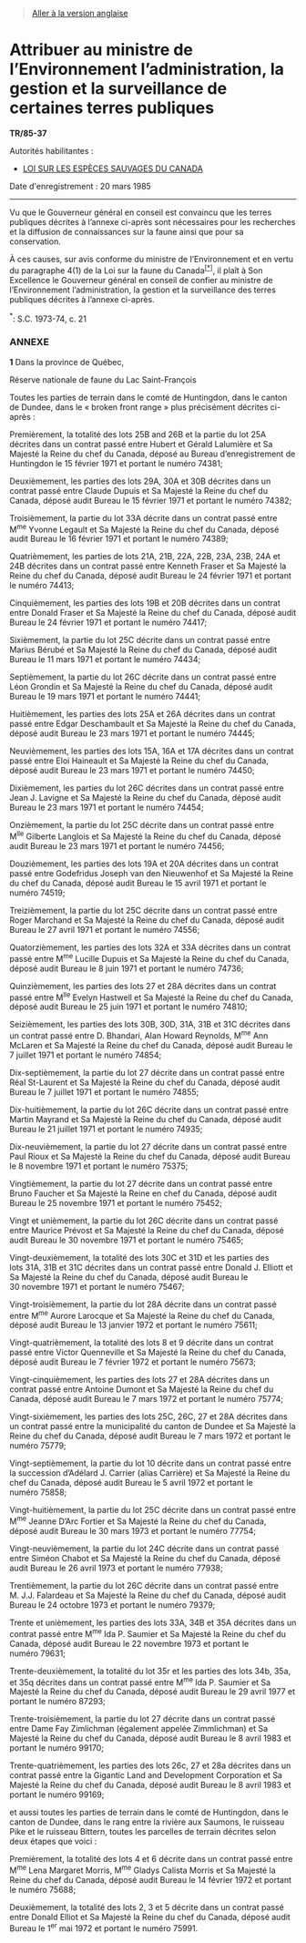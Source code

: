 > [Aller à la version anglaise](/en/Regulations/Statutory%20Instruments/85/37.md)

# Attribuer au ministre de l’Environnement l’administration, la gestion et la surveillance de certaines terres publiques

**TR/85-37**

Autorités habilitantes : 
- [LOI SUR LES ESPÈCES SAUVAGES DU CANADA](/fr/Lois/Lois%20révisées%20du%20Canada/W/W-9.md)

Date d'enregistrement : 20 mars 1985

----------

Vu que le Gouverneur général en conseil est convaincu que les terres publiques décrites à l’annexe ci-après sont nécessaires pour les recherches et la diffusion de connaissances sur la faune ainsi que pour sa conservation.

À ces causes, sur avis conforme du ministre de l’Environnement et en vertu du paragraphe 4(1) de la Loi sur la faune du Canada<sup><a href='#nbp_1f'>[*]</a></sup>, il plaît à Son Excellence le Gouverneur général en conseil de confier au ministre de l’Environnement l’administration, la gestion et la surveillance des terres publiques décrites à l’annexe ci-après.

<a name='nbp_1f'><sup>*</sup></a>: S.C. 1973-74, c. 21<br />




### **ANNEXE** 
**1** Dans la province de Québec,

Réserve nationale de faune du Lac Saint-François



Toutes les parties de terrain dans le comté de Huntingdon, dans le canton de Dundee, dans le « broken front range » plus précisément décrites ci-après :



Premièrement, la totalité des lots 25B and 26B et la partie du lot 25A décrites dans un contrat passé entre Hubert et Gérald Lalumière et Sa Majesté la Reine du chef du Canada, déposé au Bureau d’enregistrement de Huntingdon le 15 février 1971 et portant le numéro 74381;



Deuxièmement, les parties des lots 29A, 30A et 30B décrites dans un contrat passé entre Claude Dupuis et Sa Majesté la Reine du chef du Canada, déposé audit Bureau le 15 février 1971 et portant le numéro 74382;



Troisièmement, la partie du lot 33A décrite dans un contrat passé entre M<sup>me</sup> Yvonne Legault et Sa Majesté la Reine du chef du Canada, déposé audit Bureau le 16 février 1971 et portant le numéro 74389;



Quatrièmement, les parties de lots 21A, 21B, 22A, 22B, 23A, 23B, 24A et 24B décrites dans un contrat passé entre Kenneth Fraser et Sa Majesté la Reine du chef du Canada, déposé audit Bureau le 24 février 1971 et portant le numéro 74413;



Cinquièmement, les parties des lots 19B et 20B décrites dans un contrat entre Donald Fraser et Sa Majesté la Reine du chef du Canada, déposé audit Bureau le 24 février 1971 et portant le numéro 74417;



Sixièmement, la partie du lot 25C décrite dans un contrat passé entre Marius Bérubé et Sa Majesté la Reine du chef du Canada, déposé audit Bureau le 11 mars 1971 et portant le numéro 74434;



Septièmement, la partie du lot 26C décrite dans un contrat passé entre Léon Grondin et Sa Majesté la Reine du chef du Canada, déposé audit Bureau le 19 mars 1971 et portant le numéro 74441;



Huitièmement, les parties des lots 25A et 26A décrites dans un contrat passé entre Edgar Deschambault et Sa Majesté la Reine du chef du Canada, déposé audit Bureau le 23 mars 1971 et portant le numéro 74445;



Neuvièmement, les parties des lots 15A, 16A et 17A décrites dans un contrat passé entre Eloi Haineault et Sa Majesté la Reine du chef du Canada, déposé audit Bureau le 23 mars 1971 et portant le numéro 74450;



Dixièmement, les parties du lot 26C décrites dans un contrat passé entre Jean J. Lavigne et Sa Majesté la Reine du chef du Canada, déposé audit Bureau le 23 mars 1971 et portant le numéro 74454;



Onzièmement, la partie du lot 25C décrite dans un contrat passé entre M<sup>lle</sup> Gilberte Langlois et Sa Majesté la Reine du chef du Canada, déposé audit Bureau le 23 mars 1971 et portant le numéro 74456;



Douzièmement, les parties des lots 19A et 20A décrites dans un contrat passé entre Godefridus Joseph van den Nieuwenhof et Sa Majesté la Reine du chef du Canada, déposé audit Bureau le 15 avril 1971 et portant le numéro 74519;



Treizièmement, la partie du lot 25C décrite dans un contrat passé entre Roger Marchand et Sa Majesté la Reine du chef du Canada, déposé audit Bureau le 27 avril 1971 et portant le numéro 74556;



Quatorzièmement, les parties des lots 32A et 33A décrites dans un contrat passé entre M<sup>me</sup> Lucille Dupuis et Sa Majesté la Reine du chef du Canada, déposé audit Bureau le 8 juin 1971 et portant le numéro 74736;



Quinzièmement, les parties des lots 27 et 28A décrites dans un contrat passé entre M<sup>lle</sup> Evelyn Hastwell et Sa Majesté la Reine du chef du Canada, déposé audit Bureau le 25 juin 1971 et portant le numéro 74810;



Seizièmement, les parties des lots 30B, 30D, 31A, 31B et 31C décrites dans un contrat passé entre D. Bhandari, Alan Howard Reynolds, M<sup>me</sup> Ann McLaren et Sa Majesté la Reine du chef du Canada, déposé audit Bureau le 7 juillet 1971 et portant le numéro 74854;



Dix-septièmement, la partie du lot 27 décrite dans un contrat passé entre Réal St-Laurent et Sa Majesté la Reine du chef du Canada, déposé audit Bureau le 7 juillet 1971 et portant le numéro 74855;



Dix-huitièmement, la partie du lot 26C décrite dans un contrat passé entre Martin Mayrand et Sa Majesté la Reine du chef du Canada, déposé audit Bureau le 21 juillet 1971 et portant le numéro 74935;



Dix-neuvièmement, la partie du lot 27 décrite dans un contrat passé entre Paul Rioux et Sa Majesté la Reine du chef du Canada, déposé audit Bureau le 8 novembre 1971 et portant le numéro 75375;



Vingtièmement, la partie du lot 27 décrite dans un contrat passé entre Bruno Faucher et Sa Majesté la Reine en chef du Canada, déposé audit Bureau le 25 novembre 1971 et portant le numéro 75452;



Vingt et unièmement, la partie du lot 26C décrite dans un contrat passé entre Maurice Prévost et Sa Majesté la Reine du chef du Canada, déposé audit Bureau le 30 novembre 1971 et portant le numéro 75465;



Vingt-deuxièmement, la totalité des lots 30C et 31D et les parties des lots 31A, 31B et 31C décrites dans un contrat passé entre Donald J. Elliott et Sa Majesté la Reine du chef du Canada, déposé audit Bureau le 30 novembre 1971 et portant le numéro 75467;



Vingt-troisièmement, la partie du lot 28A décrite dans un contrat passé entre M<sup>me</sup> Aurore Larocque et Sa Majesté la Reine du chef du Canada, déposé audit Bureau le 13 janvier 1972 et portant le numéro 75611;



Vingt-quatrièmement, la totalité des lots 8 et 9 décrite dans un contrat passé entre Victor Quenneville et Sa Majesté la Reine du chef du Canada, déposé audit Bureau le 7 février 1972 et portant le numéro 75673;



Vingt-cinquièmement, les parties des lots 27 et 28A décrites dans un contrat passé entre Antoine Dumont et Sa Majesté la Reine du chef du Canada, déposé audit Bureau le 7 mars 1972 et portant le numéro 75774;



Vingt-sixièmement, les parties des lots 25C, 26C, 27 et 28A décrites dans un contrat passé entre la municipalité du canton de Dundee et Sa Majesté la Reine du chef du Canada, déposé audit Bureau le 7 mars 1972 et portant le numéro 75779;



Vingt-septièmement, la partie du lot 10 décrite dans un contrat passé entre la succession d’Adélard J. Carrier (alias Carrière) et Sa Majesté la Reine du chef du Canada, déposé audit Bureau le 5 avril 1972 et portant le numéro 75858;



Vingt-huitièmement, la partie du lot 25C décrite dans un contrat passé entre M<sup>me</sup> Jeanne D’Arc Fortier et Sa Majesté la Reine du chef du Canada, déposé audit Bureau le 30 mars 1973 et portant le numéro 77754;



Vingt-neuvièmement, la partie du lot 24C décrite dans un contrat passé entre Siméon Chabot et Sa Majesté la Reine du chef du Canada, déposé audit Bureau le 26 avril 1973 et portant le numéro 77938;



Trentièmement, la partie du lot 26C décrite dans un contrat passé entre M. J.J. Falardeau et Sa Majesté la Reine du chef du Canada, déposé audit Bureau le 24 octobre 1973 et portant le numéro 79379;



Trente et unièmement, les parties des lots 33A, 34B et 35A décrites dans un contrat passé entre M<sup>me</sup> Ida P. Saumier et Sa Majesté la Reine du chef du Canada, déposé audit Bureau le 22 novembre 1973 et portant le numéro 79631;



Trente-deuxièmement, la totalité du lot 35r et les parties des lots 34b, 35a, et 35q décrites dans un contrat passé entre M<sup>me</sup> Ida P. Saumier et Sa Majesté la Reine du chef du Canada, déposé audit Bureau le 29 avril 1977 et portant le numéro 87293;



Trente-troisièmement, la partie du lot 27 décrite dans un contrat passé entre Dame Fay Zimlichman (également appelée Zimmlichman) et Sa Majesté la Reine du chef du Canada, déposé audit Bureau le 8 avril 1983 et portant le numéro 99170;



Trente-quatrièmement, les parties des lots 26c, 27 et 28a décrites dans un contrat passé entre la Gigantic Land and Development Corporation et Sa Majesté la Reine du chef du Canada, déposé audit Bureau le 8 avril 1983 et portant le numéro 99169;



et aussi toutes les parties de terrain dans le comté de Huntingdon, dans le canton de Dundee, dans le rang entre la rivière aux Saumons, le ruisseau Pike et le ruisseau Bittern, toutes les parcelles de terrain décrites selon deux étapes que voici :



Premièrement, la totalité des lots 4 et 6 décrite dans un contrat passé entre M<sup>me</sup> Lena Margaret Morris, M<sup>me</sup> Gladys Calista Morris et Sa Majesté la Reine du chef du Canada, déposé audit Bureau le 14 février 1972 et portant le numéro 75688;



Deuxièmement, la totalité des lots 2, 3 et 5 décrite dans un contrat passé entre Donald Elliot et Sa Majesté la Reine du chef du Canada, déposé audit Bureau le 1<sup>er</sup> mai 1972 et portant le numéro 75991.





